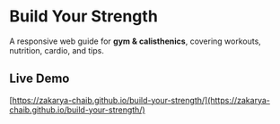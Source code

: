 # Build Your Strength

A responsive web guide for **gym & calisthenics**, covering workouts, nutrition, cardio, and tips.

## Live Demo
[https://zakarya-chaib.github.io/build-your-strength/](https://zakarya-chaib.github.io/build-your-strength/)
